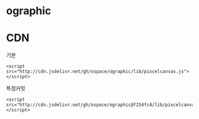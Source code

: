 # ographic

# CDN
기본
```
<script src="http://cdn.jsdelivr.net/gh/ospace/ographic/lib/pixcelcanvas.js"></script>
```
특정커밋
```
<script src="http://cdn.jsdelivr.net/gh/ospace/ographic@f254fc4/lib/pixcelcanvas.js"></script>
```
